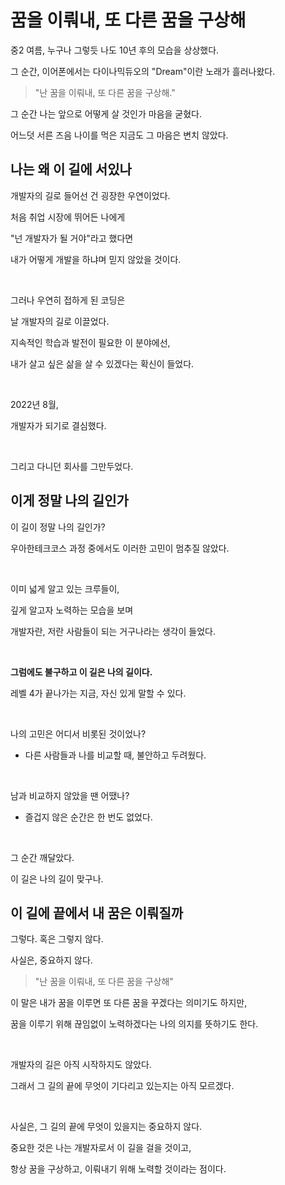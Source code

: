 # 꿈을 이뤄내, 또 다른 꿈을 구상해

중2 여름, 누구나 그렇듯 나도 10년 후의 모습을 상상했다.

그 순간, 이어폰에서는 다이나믹듀오의 "Dream"이란 노래가 흘러나왔다.

> "난 꿈을 이뤄내, 또 다른 꿈을 구상해." 

그 순간 나는 앞으로 어떻게 살 것인가 마음을 굳혔다. 

어느덧 서른 즈음 나이를 먹은 지금도 그 마음은 변치 않았다.

## 나는 왜 이 길에 서있나

개발자의 길로 들어선 건 굉장한 우연이었다. 

처음 취업 시장에 뛰어든 나에게

"넌 개발자가 될 거야"라고 했다면

내가 어떻게 개발을 하냐며 믿지 않았을 것이다.

<br>

그러나 우연히 접하게 된 코딩은 

날 개발자의 길로 이끌었다.

지속적인 학습과 발전이 필요한 이 분야에선,

내가 살고 싶은 삶을 살 수 있겠다는 확신이 들었다.

<br>

2022년 8월,

개발자가 되기로 결심했다.

<br>

그리고 다니던 회사를 그만두었다.

## 이게 정말 나의 길인가

이 길이 정말 나의 길인가?

우아한테크코스 과정 중에서도 이러한 고민이 멈추질 않았다.

<br>

이미 넓게 알고 있는 크루들이,

깊게 알고자 노력하는 모습을 보며

개발자란, 저란 사람들이 되는 거구나라는 생각이 들었다.

<br>

**그럼에도 불구하고 이 길은 나의 길이다.**

레벨 4가 끝나가는 지금, 자신 있게 말할 수 있다.

<br>

나의 고민은 어디서 비롯된 것이었나?

- 다른 사람들과 나를 비교할 때, 불안하고 두려웠다.

<br>

남과 비교하지 않았을 땐 어땠나?

- 즐겁지 않은 순간은 한 번도 없었다.

<br>

그 순간 깨달았다.

이 길은 나의 길이 맞구나.

## 이 길에 끝에서 내 꿈은 이뤄질까

그렇다. 혹은 그렇지 않다.

사실은, 중요하지 않다.

> "난 꿈을 이뤄내, 또 다른 꿈을 구상해"

이 말은 내가 꿈을 이루면 또 다른 꿈을 꾸겠다는 의미기도 하지만,

꿈을 이루기 위해 끊임없이 노력하겠다는 나의 의지를 뜻하기도 한다.

<br>

개발자의 길은 아직 시작하지도 않았다.

그래서 그 길의 끝에 무엇이 기다리고 있는지는 아직 모르겠다.

<br>

사실은, 그 길의 끝에 무엇이 있을지는 중요하지 않다.

중요한 것은 나는 개발자로서 이 길을 걸을 것이고,

항상 꿈을 구상하고, 이뤄내기 위해 노력할 것이라는 점이다.
